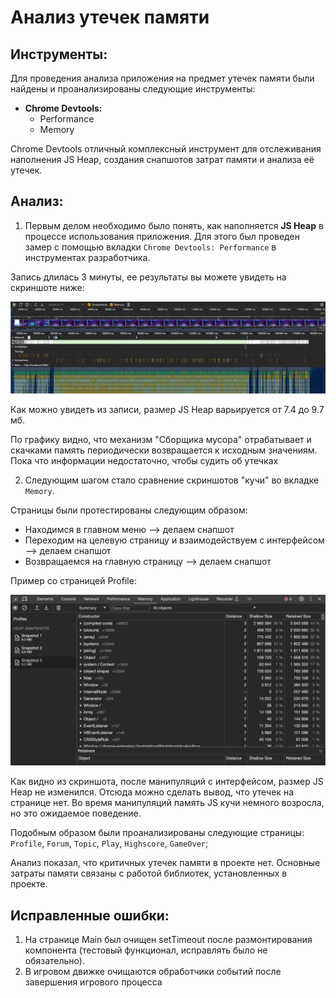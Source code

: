 # Анализ утечек памяти

## Инструменты:

Для проведения анализа приложения на предмет утечек памяти были найдены и проанализированы следующие инструменты:
- **Chrome Devtools:**
  - Performance
  - Memory

Chrome Devtools отличный комплексный инструмент для отслеживания наполнения JS Heap, создания снапшотов затрат памяти и анализа её утечек.

## Анализ:

1) Первым делом необходимо было понять, как наполняется **JS Heap** в процессе использования приложения.
Для этого был проведен замер с помощью вкладки `Chrome Devtools: Performance` в инструментах разработчика.

Запись длилась 3 минуты, ее результаты вы можете увидеть на скриншоте ниже:

![Performance test](./assets/memory-leaks/performance-report-before.png)

Как можно увидеть из записи, размер JS Heap варьируется от 7.4 до 9.7 мб.

По графику видно, что механизм "Сборщика мусора" отрабатывает и скачками память периодически возвращается к исходным значениям. Пока что информации недостаточно, чтобы судить об утечках

2) Следующим шагом стало сравнение скриншотов "кучи" во вкладке `Memory`.

Страницы были протестированы следующим образом:
  - Находимся в главном меню --> делаем снапшот
  - Переходим на целевую страницу и взаимодействуем с интерфейсом --> делаем снапшот
  - Возвращаемся на главную страницу --> делаем снапшот

Пример со страницей Profile: 

![Performance test](./assets/memory-leaks/profile-memory-heap.png)

Как видно из скриншота, после манипуляций с интерфейсом, размер JS Heap не изменился. Отсюда можно сделать вывод, что утечек на странице нет.
Во время манипуляций память JS кучи немного возросла, но это ожидаемое поведение.

Подобным образом были проанализированы следующие страницы: `Profile`, `Forum`, `Topic`, `Play`, `Highscore`, `GameOver`;

Анализ показал, что критичных утечек памяти в проекте нет. Основные затраты памяти связаны с работой библиотек, установленных в проекте.

## Исправленные ошибки:

1. На странице Main был очищен setTimeout после размонтирования компонента (тестовый функционал, исправлять было не обязательно).
2. В игровом движке очищаются обработчики событий после завершения игрового процесса

